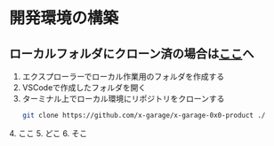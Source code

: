# 開発環境の構築
## ローカルフォルダにクローン済の場合は[ここ](#xxx)へ
1. エクスプローラーでローカル作業用のフォルダを作成する
2. VSCodeで作成したフォルダを開く
3. ターミナル上でローカル環境にリポジトリをクローンする
   ```bash
   git clone https://github.com/x-garage/x-garage-0x0-product ./
   ```

<a id="xxx"></a>
4. ここ
5. どこ
6. そこ
